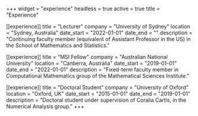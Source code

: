 +++
widget = "experience"
headless = true
active = true
title = "Experience"

[[experience]]
title = "Lecturer"
company = "University of Sydney"
location = "Sydney, Australia"
date_start = "2022-01-01"
date_end = ""
description = "Continuing faculty member (equivalent of Assistant Professor in the US) in the School of Mathematics and Statistics."

[[experience]]
title = "MSI Fellow"
company = "Australian National University"
location = "Canberra, Australia"
date_start = "2019-01-01"
date_end = "2022-01-01"
description = "Fixed-term faculty member in Computational Mathematics group of the Mathematical Sciences Institute."

[[experience]]
title = "Doctoral Student"
company = "University of Oxford"
location = "Oxford, UK"
date_start = "2015-01-01"
date_end = "2019-01-01"
description = "Doctoral student under supervision of Coralia Cartis, in the Numerical Analysis group."
+++
